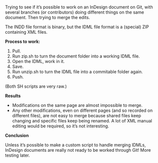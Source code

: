 Trying to see if it’s possible to work on an InDesign document on Git, with several branches (or contributors) doing different things on the same document. Then trying to merge the edits.

The INDD file format is binary, but the IDML file format is a (special) ZIP containing XML files.

**Process to work:**

1. Pull.
2. Run zip.sh to turn the document folder into a working IDML file.
3. Open the IDML, work in it.
4. Save.
5. Run unzip.sh to turn the IDML file into a commitable folder again.
6. Push.

(Both SH scripts are very raw.)

**Results**

* Modifications on the same page are almost impossible to merge.
* Any other modifications, even on different pages (and so recorded on different files), are not easy to merge because shared files keep changing and specific files keep being renamed. A lot of XML manual editing would be required, so it’s not interesting.

**Conclusion**

Unless it’s possible to make a custom script to handle merging IDMLs, InDesign documents are really not ready to be worked through Git! More testing later.
